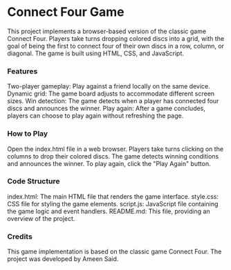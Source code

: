 # Connect Four Game

This project implements a browser-based version of the classic game Connect Four. Players take turns dropping colored discs into a grid, with the goal of being the first to connect four of their own discs in a row, column, or diagonal. The game is built using HTML, CSS, and JavaScript.

### Features
Two-player gameplay: Play against a friend locally on the same device.
Dynamic grid: The game board adjusts to accommodate different screen sizes.
Win detection: The game detects when a player has connected four discs and announces the winner.
Play again: After a game concludes, players can choose to play again without refreshing the page.


### How to Play
Open the index.html file in a web browser.
Players take turns clicking on the columns to drop their colored discs.
The game detects winning conditions and announces the winner.
To play again, click the "Play Again" button.


### Code Structure
index.html: The main HTML file that renders the game interface.
style.css: CSS file for styling the game elements.
script.js: JavaScript file containing the game logic and event handlers.
README.md: This file, providing an overview of the project.


### Credits
This game implementation is based on the classic game Connect Four.
The project was developed by Ameen Said.
